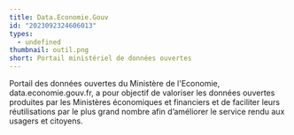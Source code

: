 ```yaml
---
title: Data.Economie.Gouv
id: "2023092324606013"
types:
  - undefined
thumbnail: outil.png
short: Portail ministériel de données ouvertes
---
```


Portail des données ouvertes du Ministère de l'Economie, data.economie.gouv.fr, a pour objectif de valoriser les données ouvertes produites par les Ministères économiques et financiers et de faciliter leurs réutilisations par le plus grand nombre afin d’améliorer le service rendu aux usagers et citoyens.
